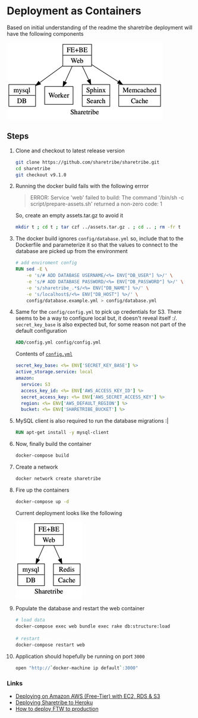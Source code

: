 # Deployment as Containers #

Based on initial understanding of the readme the sharetribe deployment will have the following components

![Deployment](./deployment-01.png)

## Steps ##

1. Clone and checkout to latest release version

	``` sh
	git clone https://github.com/sharetribe/sharetribe.git
	cd sharetribe
	git checkout v9.1.0
	```

2. Running the docker build fails with the following errror

	> ERROR: Service 'web' failed to build: The command '/bin/sh -c script/prepare-assets.sh' returned a non-zero code: 1
	
	So, create an empty assets.tar.gz to avoid it

	``` sh
	mkdir t ; cd t ; tar czf ../assets.tar.gz . ; cd .. ; rm -fr t
	```

3. The docker build ignores `config/database.yml` so, include that to the Dockerfile and parameterize it so that the values to connect to the database are picked up from the environment

	``` dockerfile
	# add enviroment config
	RUN sed -E \
		-e 's/# ADD DATABASE USERNAME/<%= ENV["DB_USER"] %>/' \
		-e 's/# ADD DATABASE PASSWORD/<%= ENV["DB_PASSWORD"] %>/' \
		-e 's/sharetribe_.*$/<%= ENV["DB_NAME"] %>/' \
		-e 's/localhost$/<%= ENV["DB_HOST"] %>/' \
		config/database.example.yml > config/database.yml
	```

4. Same for the `config/config.yml` to pick up credentials for S3. There seems to be a way to configure local but, it doesn't reveal itself :/. `secret_key_base` is also expected but, for some reason not part of the default configuration

	``` dockerfile
	ADD/config.yml config/config.yml
	```

	Contents of [`config.yml`](config.yml)

	``` yaml
    secret_key_base: <%= ENV['SECRET_KEY_BASE'] %>
    active_storage.service: local
    amazon:
      service: S3
      access_key_id: <%= ENV['AWS_ACCESS_KEY_ID'] %>
      secret_access_key: <%= ENV['AWS_SECRET_ACCESS_KEY'] %>
      region: <%= ENV['AWS_DEFAULT_REGION'] %>
      bucket: <%= ENV['SHARETRIBE_BUCKET'] %>
	```

5. MySQL client is also required to run the database migrations :|

	``` dockerfile
	RUN apt-get install -y mysql-client
	```

6. Now, finally build the container

	``` sh
	docker-compose build
	```

7. Create a network

	``` sh
	docker network create sharetribe
	```

8. Fire up the containers

	``` sh
	docker-compose up -d
	```
	
	Current deployment looks like the following
	
	![Current Deployment](deployment-02.png)

9. Populate the database and restart the web container

	``` sh
	# load data
	docker-compose exec web bundle exec rake db:structure:load

	# restart
	docker-compose restart web
	```

10. Application should hopefully be running on port `3000`

	```sh
	open "http://`docker-machine ip default`:3000"
	```


### Links ###

- [Deploying on Amazon AWS (Free-Tier) with EC2, RDS & S3](https://gist.github.com/pcm211/10950bf5447a51fdcd1c)
- [Deploying Sharetribe to Heroku](https://gist.github.com/svallory/d08e9baa88e18d691605)
- [How to deploy FTW to production](https://www.sharetribe.com/docs/ftw-hosting/how-to-deploy-ftw-to-production/)
